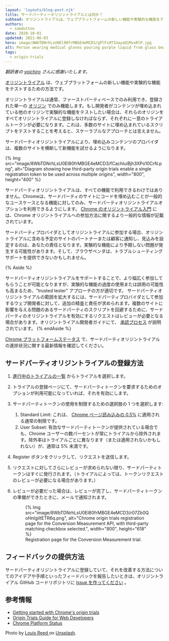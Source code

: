 ```yaml
---
layout: 'layouts/blog-post.njk'
title: サードパーティーオリジントライアルとは何か？
subhead: オリジントライアルは、ウェブプラットフォームの新しい機能や実験的な機能をテストするための方法です。サードパーティオリジントライアルにより、埋め込みコンテンツのプロバイダは複数のサイトで新しい機能を試すことができるようになります。
authors:
  - samdutton
date: 2020-10-01
updated: 2021-06-03
hero: image/8WbTDNrhLsU0El80frMBGE4eMCD3/gPlFs9TIUayaQ1MvxRlP.jpg
alt: Person wearing medical gloves pouring purple liquid from glass beaker into flask. Bristol Robotics Laboratory, UK.
tags:
  - origin-trials
---
```


*翻訳者の [yoichiro](https://github.com/yoichiro) さんに感謝いたします。*

<!-- [Origin trials](/blog/origin-trials/) are a way to test a new or experimental web platform
feature. -->

[オリジントライアル](/blog/origin-trials/) は、ウェブプラットフォームの新しい機能や実験的な機能をテストするための方法です。

<!-- Origin trials are usually only available on a first-party basis: they only work for a single
registered [origin](https://web.dev/same-site-same-origin/#origin). If a developer wants to test an
experimental feature on other origins where their content is embedded, those origins all need to be
registered for the origin trial, each with a unique trial token. This is not a scalable approach for
testing scripts that are embedded across a number of sites. -->

オリジントライアルは通常、ファーストパーティベースでのみ利用でき、登録された単一の [オリジン](https://web.dev/same-site-same-origin/#origin) でのみ機能します。もし開発者がコンテンツが埋め込まれている他のオリジンで実験的な機能をテストしたい場合は、それらのオリジンをすべてオリジントライアルに登録しなければならず、それぞれに一意のトライアルトークンが必要になります。これは、多数のサイトに埋め込まれているスクリプトをテストすることを考えると、スケーラブルなアプローチとは言えません。

<!-- Third-party origin trials make it possible for providers of embedded content to try out a new
feature across multiple sites. -->

サードパーティオリジントライアルにより、埋め込みコンテンツのプロバイダは、複数のサイトを横断して新機能を試せるようになります。

{% Img src="image/8WbTDNrhLsU0El80frMBGE4eMCD3/fCachIuiBjh3XPo10CrN.png", alt="Diagram showing how third-party origin trials enable a single registration token to be used across multiple origins", width="800", height="400" %}

<!-- Third-party origin trials don't make sense for all features. Chrome will only make the third-party
origin trial option available for features where embedding code on third-party sites is a common use
case.  [Getting started with Chrome's origin trials](https://developers.chrome.com/origintrials/)
provides more general information about how to participate in Chrome origin trials. -->

サードパーティオリジントライアルは、すべての機能で利用できるわけではありません。Chromeは、サードパーティのサイトにコードを埋め込むことが一般的なユースケースとなる機能に対してのみ、サードパーティオリジントライアルオプションを利用できるようにします。 [Chrome のオリジントライアル入門](https://developers.chrome.com/origintrials/) には、Chrome オリジントライアルへの参加方法に関するより一般的な情報が記載されています。

<!-- If you participate in an origin trial as a third-party provider, it will be your responsibility to
notify and set expectations with any partners or customers whose sites you intend to include in the
origin trial. Experimental features may cause unexpected issues and browser vendors may not be able
to provide troubleshooting support. -->

サードパーティプロバイダとしてオリジントライアルに参加する場合、オリジントライアルに含める予定のサイトのパートナーまたは顧客に通知し、見込みを設定するのは、あなたの責任となります。実験的な機能により予期しない問題が発生する可能性があります。そして、ブラウザベンダは、トラブルシューティングサポートを提供できないかもしれません。

{% Aside %}
<!-- Supporting third-party origin trials allows for broader participation, but also increases the
potential for overuse or abuse of experimental features, so a "trusted tester" approach is more
appropriate. The greater reach of third-party origin trials requires additional scrutiny and
additional responsibility for web developers that participate as third-party providers. Requests to
enable a third-party origin trial may be reviewed in order to avoid problematic third-party scripts
affecting multiple sites. The Origin Trials Developer Guide explains the
[approval process](https://github.com/GoogleChrome/OriginTrials/blob/gh-pages/developer-guide.md#18-how-can-i-enable-an-experimental-feature-as-embedded-content-on-different-domains). -->

サードパーティオリジントライアルをサポートすることで、より幅広く参加してもらうことが可能となりますが、実験的な機能の過度の使用または誤用の可能性も高まるため、"trusted tester" アプローチの方が適切です。 サードパーティオリジントライアルの範囲を拡大するには、サードパーティプロバイダとして参加するウェブ開発者に対して、追加の精査と責任が求められます。複数のサイトに影響を与える問題のあるサードパーティのスクリプトを回避するために、サードパーティのオリジントライアルを有効にするリクエストはレビューが必要となる場合があります。オリジントライアル開発者ガイドにて、 [承認プロセス](https://github.com/GoogleChrome/OriginTrials/blob/gh-pages/developer-guide.md#18-how-can-i-enable-an-experimental-feature-as-embedded-content-on-different-domains) が説明されています。
{% endAside %}

<!-- Check [Chrome Platform Status](https://www.chromestatus.com/features/5691464711405568) for updates
  on progress with third-party origin trials. -->

[Chrome プラットフォームステータス](https://www.chromestatus.com/features/5691464711405568) で、サードパーティオリジントライアルの進捗状況に関する最新情報を確認してください。

<!-- ## How to register for a third-party origin trial -->

## サードパーティオリジントライアルの登録方法

<!--
1. Select a trial from the [list of active
   trials](https://developers.chrome.com/origintrials/#/trials/active).
1. On the trial's registration page, enable the option to request a third-party token, if
   available.
1. Select one of the choices for restricting usage for a third-party token:
   1. Standard Limit: This is the usual limit of
      [0.5% of Chrome page loads](https://github.com/GoogleChrome/OriginTrials/blob/gh-pages/developer-guide.md#3-what-happens-if-a-large-site-such-as-a-google-service-starts-depending-on-an-experimental-feature).
   1. User Subset: A small percentage of Chrome users will always be excluded from the trial,
      even when a valid third-party token is provided. The exclusion percentage varies (or might
      not apply) for each trial, but is typically less than 5%.

1. Click the Register button to submit your request.
1. Your third-party token will be issued immediately, unless further review of the request is
   required. (Depending on the trial, token requests may require review.)
1. If review is required, you'll be notified by email when the review is complete and your
   third-party token is ready.
-->

1. [進行中のトライアルの一覧](https://developers.chrome.com/origintrials/#/trials/active) からトライアルを選択します。
1. トライアルの登録ページにて、サードパーティトークンを要求するためのオプションが利用可能になっていれば、それを有効にします。
1. サードパーティトークンの使用を制限するための選択肢の 1 つを選択します:
   1. Standard Limit: これは、 [Chrome ページ読み込みの 0.5%](https://github.com/GoogleChrome/OriginTrials/blob/gh-pages/developer-guide.md#3-what-happens-if-a-large-site-such-as-a-google-service-starts-depending-on-an-experimental-feature) に適用される通常の制限です。
   1. User Subset: 有効なサードパーティトークンが提供されている場合でも、Chrome ユーザーの数パーセントが常にトライアルから除外されます。除外率はトライアルごとに異なります（または適用されないかもしれない）が、通常は 5% 未満です。
1. Register ボタンをクリックして、リクエストを送信します。
1. リクエストに対してさらにレビューが求められない限り、サードパーティトークンはすぐに発行されます。（トライアルによっては、トークンリクエストのレビューが必要になる場合があります。）
1. レビューが必要だった場合は、レビューが完了し、サードパーティトークンの準備ができたときに、メールで通知されます。

   <figure class="w-figure">
     {% Img src="image/8WbTDNrhLsU0El80frMBGE4eMCD3/r07Zb0QoHnlgiItETR6q.png", alt="Chrome origin trials registration page for the Conversion Measurement API, with third-party matching checkbox selected.", width="800", height="618" %}
     <figcaption class="w-figcaption">Registration page for the Conversion Measurement trial.</figcaption>
   </figure>

<!-- ## How to provide feedback -->

## フィードバックの提供方法

<!-- If you're registering for a third-party origin trial and have feedback to share on the process or
ideas on how we can improve it, [create an
issue](https://github.com/GoogleChrome/OriginTrials/issues/new) on the Origin Trials GitHub code
repo. -->

サードパーティオリジントライアルに登録していて、それを改善する方法についてのアイデアや手順といったフィードバックを報告したいときは、オリジントライアル GitHub コードリポジトリに [Issue を作ってください](https://github.com/GoogleChrome/OriginTrials/issues/new) 。

## 参考情報

-  [Getting started with Chrome's origin trials](/blog/origin-trials/)
-  [Origin Trials Guide for Web Developers](https://github.com/GoogleChrome/OriginTrials/blob/gh-pages/developer-guide.md)
-  [Chrome Platform Status](https://www.chromestatus.com/features/5691464711405568)

Photo by [Louis Reed
](https://unsplash.com/@_louisreed) on [Unsplash](https://unsplash.com/photos/JeInkKlI2Po).
